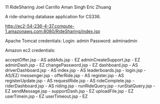 11 RideSharing
Joel Carrillo
Aman Singh
Eric Zhuang

A ride-sharing database application for CS336.

http://ec2-54-236-4-37.compute-1.amazonaws.com:8080/RideSharing/index.jsp

Apache Tomcat credentials:
Login: admin
Password: adminadmin

Amazon ec2 credentials: 


acceptOffer.jsp - AS
addAds.jsp - EZ
adminCreateSupport.jsp - EZ
adminDash.jsp - EZ
changePassword.jsp - EZ
dashboard.jsp - AS
driverDashboard.jsp - AS
index.jsp - AS
leaderboards.jsp - 
login.jsp - AS/EZ/
messenger.jsp - 
offerRide.jsp - AS
register.jsp - AS
registerUpdate.jsp - AS
requestRide.jsp - AS
rideComplete.jsp - 
riderDashboard.jsp - AS
riding.jsp - 
runRideQuery.jsp - 
runStatQuery.jsp - EZ
sendMessage.jsp - 
supportDash.jsp - EZ
uploadFile.jsp - EZ
userTimein.jsp - EZ
userTimeout.jsp - EZ

